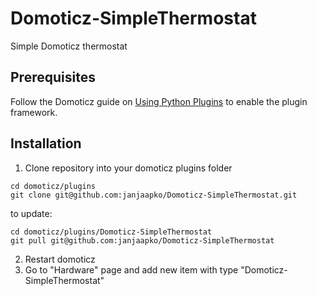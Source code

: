 # Domoticz-SimpleThermostat
 Simple Domoticz thermostat

## Prerequisites

Follow the Domoticz guide on [Using Python Plugins](https://www.domoticz.com/wiki/Using_Python_plugins) to enable the plugin framework.

## Installation

1. Clone repository into your domoticz plugins folder
```
cd domoticz/plugins
git clone git@github.com:janjaapko/Domoticz-SimpleThermostat.git

```
to update:
```
cd domoticz/plugins/Domoticz-SimpleThermostat
git pull git@github.com:janjaapko/Domoticz-SimpleThermostat
```
2. Restart domoticz
3. Go to "Hardware" page and add new item with type "Domoticz-SimpleThermostat"
